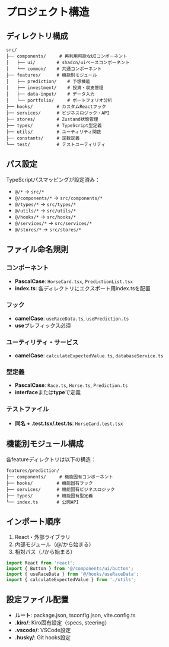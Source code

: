 # プロジェクト構造

## ディレクトリ構成

```
src/
├── components/     # 再利用可能なUIコンポーネント
│   ├── ui/        # shadcn/uiベースコンポーネント
│   └── common/    # 共通コンポーネント
├── features/      # 機能別モジュール
│   ├── prediction/    # 予想機能
│   ├── investment/    # 投資・収支管理
│   ├── data-input/    # データ入力
│   └── portfolio/     # ポートフォリオ分析
├── hooks/         # カスタムReactフック
├── services/      # ビジネスロジック・API
├── stores/        # Zustand状態管理
├── types/         # TypeScript型定義
├── utils/         # ユーティリティ関数
├── constants/     # 定数定義
└── test/          # テストユーティリティ
```

## パス設定

TypeScriptパスマッピングが設定済み：

- `@/*` → `src/*`
- `@/components/*` → `src/components/*`
- `@/types/*` → `src/types/*`
- `@/utils/*` → `src/utils/*`
- `@/hooks/*` → `src/hooks/*`
- `@/services/*` → `src/services/*`
- `@/stores/*` → `src/stores/*`

## ファイル命名規則

### コンポーネント

- **PascalCase**: `HorseCard.tsx`, `PredictionList.tsx`
- **index.ts**: 各ディレクトリにエクスポート用index.tsを配置

### フック

- **camelCase**: `useRaceData.ts`, `usePrediction.ts`
- **use**プレフィックス必須

### ユーティリティ・サービス

- **camelCase**: `calculateExpectedValue.ts`, `databaseService.ts`

### 型定義

- **PascalCase**: `Race.ts`, `Horse.ts`, `Prediction.ts`
- **interface**または**type**で定義

### テストファイル

- **同名 + .test.tsx/.test.ts**: `HorseCard.test.tsx`

## 機能別モジュール構成

各featureディレクトリは以下の構造：

```
features/prediction/
├── components/     # 機能固有コンポーネント
├── hooks/         # 機能固有フック
├── services/      # 機能固有ビジネスロジック
├── types/         # 機能固有型定義
└── index.ts       # 公開API
```

## インポート順序

1. React・外部ライブラリ
2. 内部モジュール（@/から始まる）
3. 相対パス（./から始まる）

```typescript
import React from 'react';
import { Button } from '@/components/ui/button';
import { useRaceData } from '@/hooks/useRaceData';
import { calculateExpectedValue } from './utils';
```

## 設定ファイル配置

- **ルート**: package.json, tsconfig.json, vite.config.ts
- **.kiro/**: Kiro固有設定（specs, steering）
- **.vscode/**: VSCode設定
- **.husky/**: Git hooks設定
